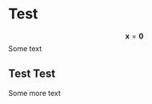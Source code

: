 <!-- mathjax include -->
<!-- {% include mathjax.html %} -->
<!-- defining some tex commands that can be used throughout the page-->
# Test
$$ \newcommand{\bfx}{\mathbf{x}} \bfx = \mathbf{0} $$
Some text
## Test Test
Some more text
